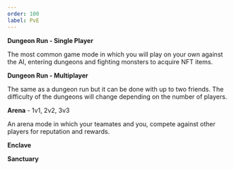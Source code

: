 ```yaml
---
order: 100
label: PvE
---
```


**Dungeon Run - Single Player**

The most common game mode in which you will play on your own against the AI, entering dungeons and fighting monsters to acquire NFT items.

**Dungeon Run - Multiplayer**

The same as a dungeon run but it can be done with up to two friends. The difficulty of the dungeons will change depending on the number of players.

**Arena** - 1v1, 2v2, 3v3

An arena mode in which your teamates and you, compete against other players for reputation and rewards.

**Enclave**

**Sanctuary**

